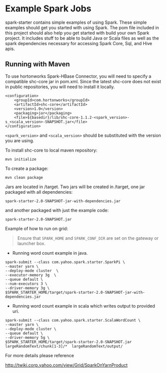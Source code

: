 # Example Spark Jobs

spark-starter contains simple examples of using Spark. These simple examples should get you started with using Spark. The pom file included in this project should also help you get started with build your own Spark project. It includes stuff to be able to build Java or Scala files as well as the spark dependencies necessary for accessing Spark Core, Sql, and Hive apis.

## Running with Maven

To use hortonworks Spark-HBase Connector, you will need to specify a compatible shc-core jar in pom.xml. Since the latest shc-core does not exist in public repositories, you will need to install it locally.
```
<configuration>
    <groupId>com.hortonworks</groupId>
    <artifactId>shc-core</artifactId>
    <version>1.0</version>
    <packaging>jar</packaging>
    <file>${basedir}/lib/shc-core-1.1.2-<spark_version>-s_<scala_version>-SNAPSHOT.jar</file>
</configuration>
```
`<spark_version>` and `<scala_version>` should be substituted with the version you are using.

To install shc-core to local maven repository:

```
mvn initialize
```

To create a package:

```
mvn clean package
```

Jars are located in <project-root>/target.  Two jars will be created in <project-root>/target, one jar packaged with all dependencies:

```
spark-starter-2.0-SNAPSHOT-jar-with-dependencies.jar
```

and another packaged with just the example code:

```
spark-starter-2.0-SNAPSHOT.jar
```

Example of how to run on grid:

> Ensure that ```SPARK_HOME``` and ```SPARK_CONF_DIR``` are set on the gateway or launcher box.

* Running word count example in java. 
```
spark-submit --class com.yahoo.spark.starter.SparkPi \
--master yarn \
--deploy-mode cluster  \
--executor-memory 3g  \
--queue default \
--num-executors 3 \
--driver-memory 3g \
$SPARK_STARTER_HOME/target/spark-starter-2.0-SNAPSHOT-jar-with-dependencies.jar
```

* Running word count example in scala which writes output to provided uri.
```
spark-submit --class com.yahoo.spark.starter.ScalaWordCount \
--master yarn \
--deploy-mode cluster \
--queue default \
--driver-memory 5g \
$SPARK_STARTER_HOME/target/spark-starter-2.0-SNAPSHOT.jar  largeRandomText/chunk[1-3]/*  largeRandomText/output/
``` 

For more details please reference 

http://twiki.corp.yahoo.com/view/Grid/SparkOnYarnProduct

